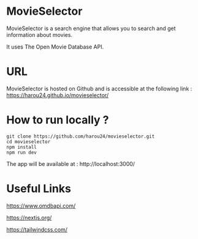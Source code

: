 # MovieSelector

 MovieSelector is a search engine that allows you to search and get information about movies.
 
 It uses The Open Movie Database API.
 
# URL
 
MovieSelector is hosted on Github and is accessible at the following link : https://harou24.github.io/movieselector/

# How to run locally ?

    git clone https://github.com/harou24/movieselector.git
    cd movieselector
    npm install
    npm run dev
    
The app will be available at : http://localhost:3000/

# Useful Links

https://www.omdbapi.com/

https://nextjs.org/

https://tailwindcss.com/
